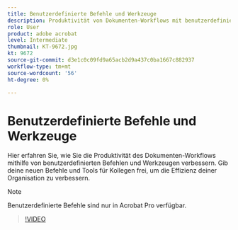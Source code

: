 ```yaml
---
title: Benutzerdefinierte Befehle und Werkzeuge
description: Produktivität von Dokumenten-Workflows mit benutzerdefinierten Befehlen und Werkzeugen verbessern
role: User
product: adobe acrobat
level: Intermediate
thumbnail: KT-9672.jpg
kt: 9672
source-git-commit: d3e1c0c09fd9a65acb2d9a437c0ba1667c882937
workflow-type: tm+mt
source-wordcount: '56'
ht-degree: 0%

---
```


# Benutzerdefinierte Befehle und Werkzeuge

Hier erfahren Sie, wie Sie die Produktivität des Dokumenten-Workflows mithilfe von benutzerdefinierten Befehlen und Werkzeugen verbessern. Gib deine neuen Befehle und Tools für Kollegen frei, um die Effizienz deiner Organisation zu verbessern.

>[!NOTE]
>
>Benutzerdefinierte Befehle sind nur in Acrobat Pro verfügbar.

>[!VIDEO](https://video.tv.adobe.com/v/340545?hidetitle=true)